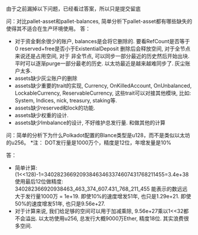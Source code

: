 
由于之前漏掉以下问题，已经看过答案，所以只是提交留底

问：对比pallet-asset和pallet-balances, 简单分析下pallet-asset都有哪些缺失的使得其不适合在生产环境使用。
答：
- 对于资金剩余很少的账户, balances是会将它删除的. 要看RefCount是否等于0 reserved+free是否小于ExistentialDeposit 删除后会释放空间, 对于全节点来说还是占用空间, 对于 非全节点, 可以同步一部分最近的历史然后开始出块. 平时可以逐渐purge一部分最老的历史.
以太坊最近是越来越难同步了. 灰尘账户太多.
- assets缺少灰尘账户的删除
- assets缺少重要的trait的实现, Currency, OnKilledAccount, OnUnbalanced, LockableCurrency, ReservableCurrency, 这些trait可以对接其他模块, 比如: System, Indices, nick, treasury, staking等.
- assets缺少reserved和lock的功能.
- assets缺少权重的设计.
- assets缺少Imbalance的设计, 不好维护总发行量. 和做其他的计算

问：简单的分析下为什么Polkadot配置的Blance类型是u128，而不是类似以太坊的u256。
*注： DOT发行量是1000万个，精度是12位，年增发量是10%

答：
- 简单计算: (1<<128)-1=340282366920938463463374607431768211455=3.4e+38
使用最后12位做精度: 340282366920938463_463_374_607.431_768_211_455
能表示的数远远大于发行量1000万 = 1e+19. 即使10%的速度增发51年, 也只是1.29e+21. 即使50%的速度增发51年, 也只是9.56e+27.
- 对于计算来说, 我们给足够的空间可以用于加减乘除, 9.56e+27乘以1<<32都不会溢出.
以太坊使用u256, 总发行大概9000万Ether, 精度18位. 其实浪费很多空间.
